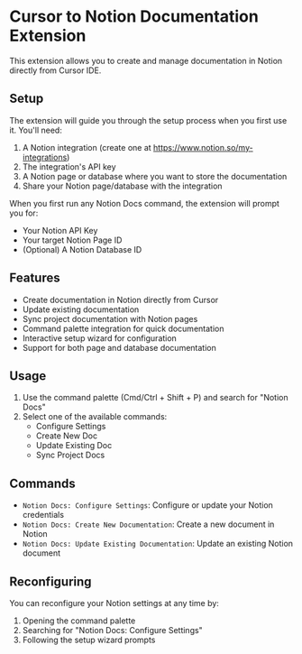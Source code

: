 # Cursor to Notion Documentation Extension

This extension allows you to create and manage documentation in Notion directly from Cursor IDE.

## Setup

The extension will guide you through the setup process when you first use it. You'll need:

1. A Notion integration (create one at https://www.notion.so/my-integrations)
2. The integration's API key
3. A Notion page or database where you want to store the documentation
4. Share your Notion page/database with the integration

When you first run any Notion Docs command, the extension will prompt you for:

- Your Notion API Key
- Your target Notion Page ID
- (Optional) A Notion Database ID

## Features

- Create documentation in Notion directly from Cursor
- Update existing documentation
- Sync project documentation with Notion pages
- Command palette integration for quick documentation
- Interactive setup wizard for configuration
- Support for both page and database documentation

## Usage

1. Use the command palette (Cmd/Ctrl + Shift + P) and search for "Notion Docs"
2. Select one of the available commands:
   - Configure Settings
   - Create New Doc
   - Update Existing Doc
   - Sync Project Docs

## Commands

- `Notion Docs: Configure Settings`: Configure or update your Notion credentials
- `Notion Docs: Create New Documentation`: Create a new document in Notion
- `Notion Docs: Update Existing Documentation`: Update an existing Notion document

## Reconfiguring

You can reconfigure your Notion settings at any time by:

1. Opening the command palette
2. Searching for "Notion Docs: Configure Settings"
3. Following the setup wizard prompts
